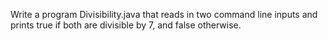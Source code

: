 Write a program Divisibility.java that reads in two command line inputs and prints true if both are divisible by 7, and false otherwise.
